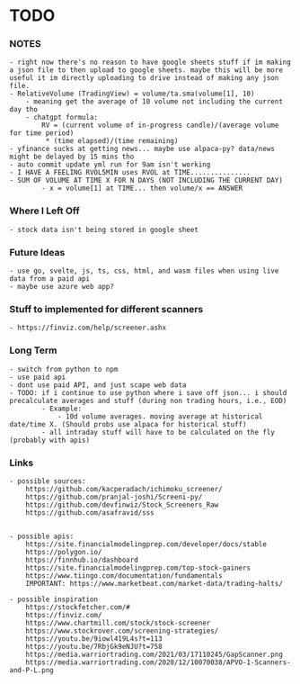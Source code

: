 # TODO

### NOTES

    - right now there's no reason to have google sheets stuff if im making a json file to then upload to google sheets. maybe this will be more useful it im directly uploading to drive instead of making any json file.
    - RelativeVolume (TradingView) = volume/ta.sma(volume[1], 10)
        - meaning get the average of 10 volume not including the current day tho
        - chatgpt formula:
	        RV = (current volume of in-progress candle)/(average volume for time period)
		     * (time elapsed)/(time remaining)
	- yfinance sucks at getting news... maybe use alpaca-py? data/news might be delayed by 15 mins tho
 	- auto commit update yml run for 9am isn't working 
  	- I HAVE A FEELING RVOL5MIN uses RVOL at TIME...............
   	- SUM OF VOLUME AT TIME X FOR N DAYS (NOT INCLUDING THE CURRENT DAY)
    		- x = volume[1] at TIME... then volume/x == ANSWER


### Where I Left Off

    - stock data isn't being stored in google sheet

    

### Future Ideas
    
    - use go, svelte, js, ts, css, html, and wasm files when using live data from a paid api
    - maybe use azure web app?

### Stuff to implemented for different scanners
    - https://finviz.com/help/screener.ashx

### Long Term
	- switch from python to npm
 	- use paid api
  	- dont use paid API, and just scape web data
   	- TODO: if i continue to use python where i save off json... i should precalculate averages and stuff (during non trading hours, i.e., EOD)
    		- Example: 
      			- 10d volume averages. moving average at historical date/time X. (Should probs use alpaca for historical stuff)
			- all intraday stuff will have to be calculated on the fly (probably with apis)

### Links

    - possible sources:
        https://github.com/kacperadach/ichimoku_screener/
        https://github.com/pranjal-joshi/Screeni-py/
        https://github.com/devfinwiz/Stock_Screeners_Raw
        https://github.com/asafravid/sss
        

    - possible apis:
        https://site.financialmodelingprep.com/developer/docs/stable
        https://polygon.io/
        https://finnhub.io/dashboard
		https://site.financialmodelingprep.com/top-stock-gainers
 		https://www.tiingo.com/documentation/fundamentals
  		IMPORTANT: https://www.marketbeat.com/market-data/trading-halts/

    - possible inspiration
        https://stockfetcher.com/#
        https://finviz.com/
        https://www.chartmill.com/stock/stock-screener
        https://www.stockrover.com/screening-strategies/
        https://youtu.be/9iowl419L4s?t=113
        https://youtu.be/7RbjGk9eNJU?t=758
		https://media.warriortrading.com/2021/03/17110245/GapScanner.png
 		https://media.warriortrading.com/2020/12/10070038/APVO-1-Scanners-and-P-L.png

